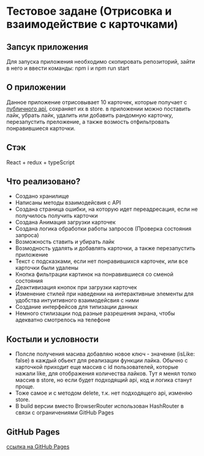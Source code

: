 # Тестовое задане (Отрисовка и взаимодействие с карточками)

## Запсук приложения

Для запуска приложения необходимо скопировать репозиторий, зайти в него и ввести команды:
npm i и npm run start

## О приложении

Данное приложение отрисовывает 10 карточек, которые получает с [публичного api](https://random-data-api.com/documentation), сохраняет их в store. в приложении можно поставить лайк, убрать лайк, удалить или добавить рандомную карточку, перезапустить преложение, а также возмость отфильтровать понравившиеся карточки.

## Стэк

React + redux + typeScript

## Что реализовано?

- Создано хранилище
- Написаны методы взаимодейсвия с API
- Создана страница ошибки, на которую идет переадресация, если не получилось получить карточки
- Создана Анимация загрузки карточек
- Создана логика обработки работы запросов (Проверка состояния запроса)
- Возможность ставить и убирать лайк
- Возмодность удалять и добавлять карточки, а также перезапустить приложение
- Текст с подсказками, если нет понравившихся карточек, или все карточки были удалены
- Кнопка фильтрации картинок на понравившиеся со сменой состояния
- Деактивизация кнопок при загрузки карточек
- Изменение стилей при наведении на интерактивные элементы для удобства интуитивного взаимодейсвия с ними
- Создание интерфейсов для типизации данных
- Немного стилизации под разные разрешения экрана, чтобы адекватно смотрелось на телефоне

## Костыли и условности

- Полсле получения масива добавляю новое ключ - значение (isLike: false) в каждый обьект для реализации функции лайка. Обычно с карточкой приходит еще массив с id пользователей, которые нажали like, для отображения количества лайков. Тут я менял толко массив в store, но если будет подходящий api, код и логика станут проще.
- Тоже самое и с методом delete, т.к. нет подходящего api, изменяю store.
- В build версии вместо BrowserRouter использован HashRouter в связи с ограничениями GitHub Pages

## GitHub Pages

[ccылка на GitHub Pages](https://rusflipz.github.io/test_for_alfa/#/)
